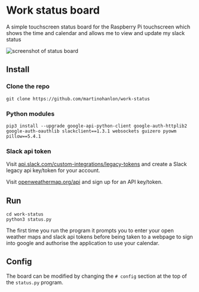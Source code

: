 # Work status board

A simple touchscreen status board for the Raspberry Pi touchscreen which shows the time and calendar and allows me to view and update my slack status

![screenshot of status board](images/screenshot.png)

## Install

### Clone the repo

```
git clone https://github.com/martinohanlon/work-status
```
### Python modules

```
pip3 install --upgrade google-api-python-client google-auth-httplib2 google-auth-oauthlib slackclient==1.3.1 websockets guizero pyowm pillow==5.4.1
```

### Slack api token

Visit [api.slack.com/custom-integrations/legacy-tokens](https://api.slack.com/custom-integrations/legacy-tokens) and create a Slack legacy api key/token for your account.

Visit [openweathermap.org/api](https://openweathermap.org/api) and sign up for an API key/token.

## Run

```
cd work-status
python3 status.py
```

The first time you run the program it prompts you to enter your open weather maps and slack api tokens before being taken to a webpage to sign into google and authorise the application to use your calendar.

## Config

The board can be modified by changing the `# config` section at the top of the `status.py` program. 